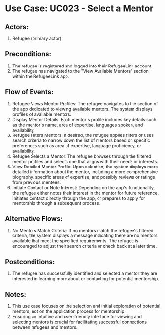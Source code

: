 # Use Case: UC023 - Select a Mentor

## Actors:

1. Refugee (primary actor)

## Preconditions:

1. The refugee is registered and logged into their RefugeeLink account.
2. The refugee has navigated to the "View Available Mentors" section within the RefugeeLink app.

## Flow of Events:
1. Refugee Views Mentor Profiles: The refugee navigates to the section of the app dedicated to viewing available mentors. The system displays profiles of available mentors.
2. Display Mentor Details: Each mentor's profile includes key details such as the mentor's name, area of expertise, languages spoken, and availability.
3. Refugee Filters Mentors: If desired, the refugee applies filters or uses search criteria to narrow down the list of mentors based on specific preferences such as area of expertise, language proficiency, or availability.
4. Refugee Selects a Mentor: The refugee browses through the filtered mentor profiles and selects one that aligns with their needs or interests.
5. View Detailed Mentor Profile: Upon selection, the system displays more detailed information about the mentor, including a more comprehensive biography, specific areas of expertise, and possibly reviews or ratings from previous mentees.
6. Initiate Contact or Note Interest: Depending on the app's functionality, the refugee either notes their interest in the mentor for future reference, initiates contact directly through the app, or prepares to apply for mentorship through a subsequent process.

## Alternative Flows:

1. No Mentors Match Criteria: If no mentors match the refugee's filtered criteria, the system displays a message indicating there are no mentors available that meet the specified requirements. The refugee is encouraged to adjust their search criteria or check back at a later time.

## Postconditions:

1. The refugee has successfully identified and selected a mentor they are interested in learning more about or contacting for potential mentorship.

## Notes:

1. This use case focuses on the selection and initial exploration of potential mentors, not on the application process for mentorship.
2. Ensuring an intuitive and user-friendly interface for viewing and selecting mentors is crucial for facilitating successful connections between refugees and mentors.